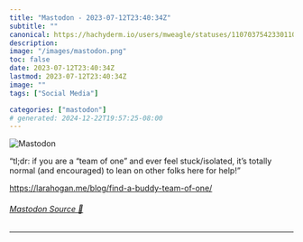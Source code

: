 ```yaml
---
title: "Mastodon - 2023-07-12T23:40:34Z"
subtitle: ""
canonical: https://hachyderm.io/users/mweagle/statuses/110703754233011085
description:
image: "/images/mastodon.png"
toc: false
date: 2023-07-12T23:40:34Z
lastmod: 2023-07-12T23:40:34Z
image: ""
tags: ["Social Media"]

categories: ["mastodon"]
# generated: 2024-12-22T19:57:25-08:00
---
```

![Mastodon](/images/mastodon.png)

<p>“tl;dr: if you are a “team of one” and ever feel stuck/isolated, it’s totally normal (and encouraged) to lean on other folks here for help!”</p><p><a href="https://larahogan.me/blog/find-a-buddy-team-of-one/" target="_blank" rel="nofollow noopener noreferrer" translate="no"><span class="invisible">https://</span><span class="ellipsis">larahogan.me/blog/find-a-buddy</span><span class="invisible">-team-of-one/</span></a></p>


###### [Mastodon Source 🐘](https://hachyderm.io/@mweagle/110703754233011085)

___
